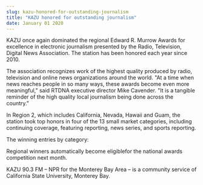 ```yaml
---
slug: kazu-honored-for-outstanding-journalism
title: "KAZU honored for outstanding journalism"
date: January 01 2020
---
```


 
<p>
  KAZU once again dominated the regional Edward R. Murrow Awards for excellence
  in electronic journalism presented by the Radio, Television, Digital News
  Association. The station has been honored each year since 2010.
</p>
<p>
  The association recognizes work of the highest quality produced by radio,
  television and online news organizations around the world. "At a time when
  news reaches people in so many ways, these awards become even more
  meaningful," said RTDNA executive director Mike Cavender. "It is a tangible
  reminder of the high quality local journalism being done across the country."
</p>
<p>
  In Region 2, which includes California, Nevada, Hawaii and Guam, the station
  took top honors in four of the 13 small market categories, including
  continuing coverage, featuring reporting, news series, and sports reporting.
</p>
<p>The winning entries by category:</p>
<p>
  Regional winners automatically become eligiblefor the national awards
  competition next month.
</p>
<p>
  KAZU 90.3 FM – NPR for the Monterey Bay Area – is a community service of
  California State University, Monterey Bay.
</p>
 

